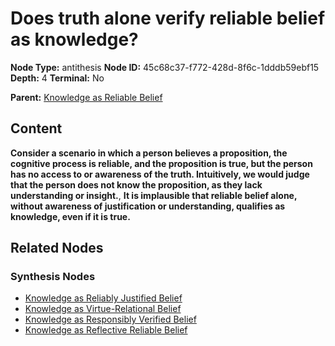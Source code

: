 # Does truth alone verify reliable belief as knowledge?

**Node Type:** antithesis
**Node ID:** 45c68c37-f772-428d-8f6c-1dddb59ebf15
**Depth:** 4
**Terminal:** No

**Parent:** [Knowledge as Reliable Belief](knowledge-as-reliable-belief-synthesis-11ea6e82-d5ed-4da1-b966-7bac7489d2db.md)

## Content

**Consider a scenario in which a person believes a proposition, the cognitive process is reliable, and the proposition is true, but the person has no access to or awareness of the truth. Intuitively, we would judge that the person does not know the proposition, as they lack understanding or insight.**, **It is implausible that reliable belief alone, without awareness of justification or understanding, qualifies as knowledge, even if it is true.**

## Related Nodes

### Synthesis Nodes

- [Knowledge as Reliably Justified Belief](knowledge-as-reliably-justified-belief-synthesis-b97e0ce1-e51f-48f1-af59-91fa49c1d7b7.md)
- [Knowledge as Virtue-Relational Belief](knowledge-as-virtue-relational-belief-synthesis-29affa33-ed5c-4b27-b851-3523e68ac603.md)
- [Knowledge as Responsibly Verified Belief](knowledge-as-responsibly-verified-belief-synthesis-2051be00-121d-4d0e-a181-9ff0c0198744.md)
- [Knowledge as Reflective Reliable Belief](knowledge-as-reflective-reliable-belief-synthesis-16da2573-c134-4467-9465-b300ca9aabd7.md)
